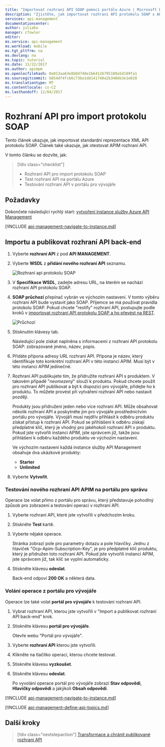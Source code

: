 ```yaml
---
title: "Importovat rozhraní API SOAP pomocí portálu Azure | Microsoft Docs"
description: "Zjistěte, jak importovat rozhraní API protokolu SOAP s API Management."
services: api-management
documentationcenter: 
author: juliako
manager: cfowler
editor: 
ms.service: api-management
ms.workload: mobile
ms.tgt_pltfrm: na
ms.devlang: na
ms.topic: tutorial
ms.date: 11/22/2017
ms.author: apimpm
ms.openlocfilehash: 0a013aa63e8b04748e1b64126795189a5d189fa1
ms.sourcegitcommit: b854df4fc66c73ba1dd141740a2b348de3e1e028
ms.translationtype: MT
ms.contentlocale: cs-CZ
ms.lasthandoff: 12/04/2017
---
```

# <a name="import-soap-api"></a>Rozhraní API pro import protokolu SOAP

Tento článek ukazuje, jak importovat standardní reprezentace XML API protokolu SOAP. Článek také ukazuje, jak otestovat APIM rozhraní API.

V tomto článku se dozvíte, jak:

> [!div class="checklist"]
> * Rozhraní API pro import protokolu SOAP
> * Test rozhraní API na portálu Azure
> * Testování rozhraní API v portálu pro vývojáře

## <a name="prerequisites"></a>Požadavky

Dokončete následující rychlý start: [vytvoření instance služby Azure API Management](get-started-create-service-instance.md)

[!INCLUDE [api-management-navigate-to-instance.md](../../includes/api-management-navigate-to-instance.md)]

## <a name="create-api"></a>Importu a publikovat rozhraní API back-end

1. Vyberte **rozhraní API** z pod **API MANAGEMENT**.
2. Vyberte **WSDL** z **přidání nového rozhraní API** seznamu.

    ![Rozhraní api protokolu SOAP](./media/import-soap-api/wsdl-api.png)
3. V **Specifikace WSDL**, zadejte adresu URL, na kterém se nachází rozhraní API protokolu SOAP.
4. **SOAP průchozí** přepínač vybrán ve výchozím nastavení. V tomto výběru rozhraní API bude vystavit jako SOAP. Příjemce se má používat pravidla protokolu SOAP. Pokud chcete "restify" rozhraní API, postupujte podle kroků v [importovat rozhraní API protokolu SOAP a ho převést na REST](restify-soap-api.md).

    ![Průchozí](./media/import-soap-api/pass-through.png)
5. Stisknutím klávesy tab.

    Následující pole získat naplněna s informacemi z rozhraní API protokolu SOAP: zobrazované jméno, název, popis.
6. Přidáte přípona adresy URL rozhraní API. Přípona je název, který identifikuje toto konkrétní rozhraní API v této instanci APIM. Musí být v této instanci APIM jedinečné.
9. Rozhraní API publikujete tím, že přidružíte rozhraní API s produktem. V takovém případě "*neomezený*" slouží k produktu.  Pokud chcete použít pro rozhraní API publikovat a být k dispozici pro vývojáře, přidejte ho k produktu. To můžete provést při vytváření rozhraní API nebo nastavit později.

    Produkty jsou přidružení jeden nebo více rozhraní API. Může obsahovat několik rozhraní API a poskytněte jim pro vývojáře prostřednictvím portálu pro vývojáře. Vývojáři musí nejdřív přihlásit k odběru produktu získat přístup k rozhraní API. Pokud se přihlášení k odběru získají předplatné klíč, který je vhodný pro jakéhokoli rozhraní API v produktu. Pokud jste vytvořili instanci APIM, jste správcem již, takže jsou přihlášení k odběru každého produktu ve výchozím nastavení.

    Ve výchozím nastavení každá instance služby API Management obsahuje dva ukázkové produkty:

    * **Starter**
    * **Unlimited**   
10. Vyberte **Vytvořit**.

### <a name="test-the-new-apim-api-in-the-administrative-portal"></a>Testování nového rozhraní API APIM na portálu pro správu

Operace lze volat přímo z portálu pro správu, který představuje pohodlný způsob pro zobrazení a testování operací v rozhraní API.  

1. Vyberte rozhraní API, které jste vytvořili v předchozím kroku.
2. Stiskněte **Test** kartě.
3. Vyberte nějaké operace.

    Stránka zobrazí pole pro parametry dotazu a pole hlavičky. Jednu z hlaviček "Ocp-Apim-Subscription-Key", je pro předplatné klíč produktu, který je přidružen toto rozhraní API. Pokud jste vytvořili instanci APIM, jste správcem již, tak klíč se vyplní automaticky. 
1. Stiskněte klávesu **odeslat**.

    Back-end odpoví **200 OK** a některá data.

### <a name="call-operation"></a>Volání operace z portálu pro vývojáře

Operace lze také volat **portál pro vývojáře** k testování rozhraní API. 

1. Vybrat rozhraní API, kterou jste vytvořili v "Import a publikovat rozhraní API back-end" krok.
2. Stiskněte klávesu **portál pro vývojáře**.

    Otevře webu "Portál pro vývojáře".
3. Vyberte **rozhraní API** kterou jste vytvořili.
4. Klikněte na tlačítko operaci, kterou chcete testovat.
5. Stiskněte klávesu **vyzkoušet**.
6. Stiskněte klávesu **odeslat**.
    
    Po vyvolání operace portál pro vývojáře zobrazí **Stav odpovědi**, **Hlavičky odpovědi** a jakýkoli **Obsah odpovědi**.

[!INCLUDE [api-management-navigate-to-instance.md](../../includes/api-management-append-apis.md)]

[!INCLUDE [api-management-define-api-topics.md](../../includes/api-management-define-api-topics.md)]

## <a name="next-steps"></a>Další kroky

> [!div class="nextstepaction"]
> [Transformace a chránit publikované rozhraní API](transform-api.md)